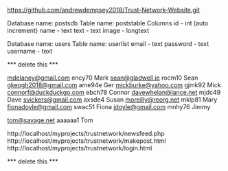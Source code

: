https://github.com/andrewdempsey2018/Trust-Network-Website.git

Database name: postsdb
Table name: poststable
Columns
	id - int (auto increment)
	name - text
	text - text
	image - longtext

Database name: users
Table name: userlist
	email - text
	password - text
	username - text

*** delete this ***

mdelaney@gmail.com 	ency70 	Mark
sean@gladwell.ie 	rocm10 	Sean
gkeogh2018@gmail.com 	ame94e 	Ger
mickburke@yahoo.com 	gjmk92 	Mick
connorf@duckduckgo.com 	ebch78 	Connor
davewhelan@lance.net 	mjdc49 	Dave
svickers@gmail.com 	axsde4 	Susan
moreilly@reorg.net 	mklp81 	Mary
fionadoyle@gmail.com 	swac51 	Fiona
jdoyle@gmail.com 	mnhy76 	Jimmy

tom@savage.net aaaaaa1 Tom

http://localhost/myprojects/trustnetwork/newsfeed.php
http://localhost/myprojects/trustnetwork/makepost.html
http://localhost/myprojects/trustnetwork/login.html

*** delete this ***
